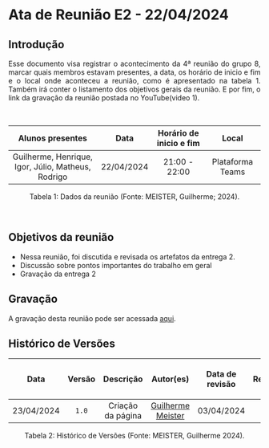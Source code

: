 # Ata de Reunião E2 - 22/04/2024

## Introdução

<p align="justify">
Esse documento visa registrar o acontecimento da  4ª reunião do grupo 8, marcar quais membros estavam presentes, a data, os horário de inicio e fim e o local onde aconteceu a reunião, como é apresentado na tabela 1. Também irá conter o listamento dos objetivos gerais da reunião. E por fim, o link da gravação da reunião postada no YouTube(video 1).
</p>

<br />

|                                      Alunos presentes                                 |    Data    | Horário de inicio e fim |      Local       |
| :-----------------------------------------------------------------------------------: | :--------: | :---------------------: | :--------------: |
| Guilherme, Henrique, Igor, Júlio, Matheus, Rodrigo  | 22/04/2024 |      21:00 - 22:00      | Plataforma Teams |

<div style="text-align: center">
<p> Tabela 1: Dados da reunião (Fonte: MEISTER, Guilherme; 2024). </p>
</div>

<br />

## Objetivos da reunião

- Nessa reunião, foi discutida e revisada os artefatos da entrega 2.
- Discussão sobre pontos importantes do trabalho em geral
- Gravação da entrega 2

## Gravação
A gravação desta reunião pode ser acessada [aqui]().

## Histórico de Versões

| <p align="center">Data</p> | <p align="center">Versão</p> | <p align="center">Descrição</p> | <p align="center">Autor(es)</p> | <p align="center">Data de revisão</p> | <p align="center">Revisor(es)</p> |
| :--:       | :----: | :-------: | :---: | :-------------: | :-----: |
| 23/04/2024 | `1.0`  | Criação da página | [Guilherme Meister](https://github.com/gmeister18) | 03/04/2024 | [Igor](https://github.com/alladin-51)|

<div style="text-align: center">
<p> Tabela 2: Histórico de Versões (Fonte: MEISTER, Guilherme 2024). </p>
</div>
